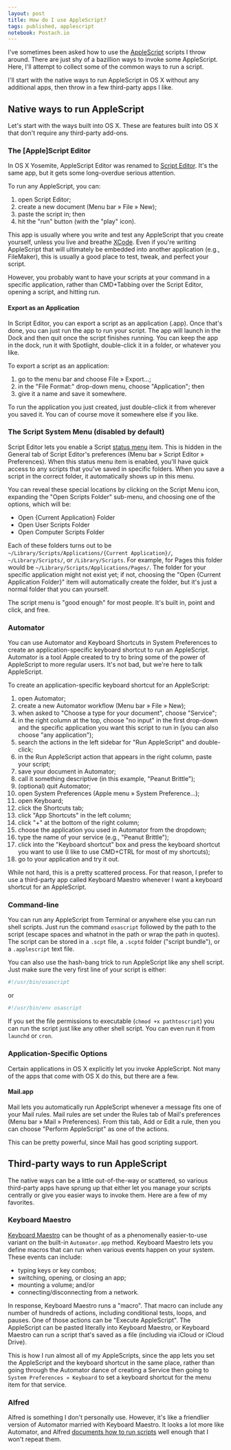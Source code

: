 ```yaml
---
layout: post
title: How do I use AppleScript?
tags: published, applescript
notebook: Postach.io
---
```

I've sometimes been asked how to use the [AppleScript](https://developer.apple.com/library/mac/documentation/AppleScript/Conceptual/AppleScriptX/AppleScriptX.html) scripts I throw around.  There are just shy of a bazillion ways to invoke some AppleScript.  Here, I'll attempt to collect some of the common ways to run a script.

I'll start with the native ways to run AppleScript in OS X without any additional apps, then throw in a few third-party apps I like.

## Native ways to run AppleScript

Let's start with the ways built into OS X.  These are features built into OS X that don't require any third-party add-ons.

### The [Apple]Script Editor

In OS X Yosemite, AppleScript Editor was renamed to [Script Editor](https://developer.apple.com/library/mac/documentation/AppleScript/Conceptual/AppleScriptX/Concepts/work_with_as.html).  It's the same app, but it gets some long-overdue serious attention.

To run any AppleScript, you can:
 1. open Script Editor;
 2. create a new document (Menu bar » File » New);
 3. paste the script in; then
 4. hit the "run" button (with the "play" icon).

This app is usually where you write and test any AppleScript that you create yourself, unless you live and breathe [XCode](https://developer.apple.com/xcode/).  Even if you're writing AppleScript that will ultimately be embedded into another application (e.g., FileMaker), this is usually a good place to test, tweak, and perfect your script.

However, you probably want to have your scripts at your command in a specific application, rather than CMD+Tabbing over the Script Editor, opening a script, and hitting run.

#### Export as an Application

In Script Editor, you can export a script as an application (.app).  Once that's done, you can just run the app to run your script.  The app will launch in the Dock and then quit once the script finishes running.  You can keep the app in the dock, run it with Spotlight, double-click it in a folder, or whatever you like.

To export a script as an application:

 1. go to the menu bar and choose File » Export…;
 2. in the "File Format:" drop-down menu, choose "Application"; then
 3. give it a name and save it somewhere.

To run the application you just created, just double-click it from wherever you saved it.  You can of course move it somewhere else if you like.

### <a name="script-menu"/>The Script System Menu (disabled by default)

Script Editor lets you enable a Script [status menu](http://support.apple.com/en-us/HT3737) item.  This is hidden in the General tab of Script Editor's preferences (Menu bar » Script Editor » Preferences).  When this status menu item is enabled, you'll have quick access to any scripts that you've saved in specific folders.  When you save a script in the correct folder, it automatically shows up in this menu.

You can reveal these special locations by clicking on the Script Menu icon, expanding the "Open Scripts Folder" sub-menu, and choosing one of the options, which will be:

 - Open {Current Application} Folder
 - Open User Scripts Folder
 - Open Computer Scripts Folder

Each of these folders turns out to be `~/Library/Scripts/Applications/{Current Application}/`, `~/Library/Scripts/`, or `/Library/Scripts`.  For example, for Pages this folder would be `~/Library/Scripts/Applications/Pages/`.  The folder for your specific application might not exist yet; if not, choosing the "Open {Current Application Folder}" item will automatically create the folder, but it's just a normal folder that you can yourself.

The script menu is "good enough" for most people.  It's built in, point and click, and free.

### Automator

You can use Automator and Keyboard Shortcuts in System Preferences to create an application-specific keyboard shortcut to run an AppleScript.  Automator is a tool Apple created to try to bring some of the power of AppleScript to more regular users.  It's not bad, but we're here to talk AppleScript.

To create an application-specific keyboard shortcut for an AppleScript:

 1. open Automator;
 2. create a new Automator workflow (Menu bar » File » New);
 3. when asked to "Choose a type for your document", choose "Service";
 4. in the right column at the top, choose "no input" in the first drop-down and the specific application you want this script to run in (you can also choose "any application");
 4. search the actions in the left sidebar for "Run AppleScript" and double-click;
 5. in the Run AppleScript action that appears in the right column, paste your script;
 6. save your document in Automator;
 7. call it something descriptive (in this example, "Peanut Brittle");
 8. (optional) quit Automator;
 9. open System Preferences (Apple menu » System Preference…);
 10. open Keyboard;
 11. click the Shortcuts tab;
 12. click "App Shortcuts" in the left column;
 13. click "+" at the bottom of the right column;
 14. choose the application you used in Automator from the dropdown;
 15. type the name of your service (e.g., "Peanut Brittle");
 16. click into the "Keyboard shortcut" box and press the keyboard shortcut you want to use (I like to use CMD+CTRL for most of my shortcuts);
 17. go to your application and try it out.

While not hard, this is a pretty scattered process.  For that reason, I prefer to use a third-party app called Keyboard Maestro whenever I want a keyboard shortcut for an AppleScript.

<!--
## What is Automator?
Starting in Mac OS X 10.4 (Tiger), Apple created a new application called Automator to try to bring the power of AppleScript to people who weren't comfortable with Script Editor.  For many use cases they succeeded, but it was a rocky start.  Automator is installed with OS X.

The Automator application creates documents called "workflows".  Each workflow is composed of a list of "actions". One action might prompt you for a folder.  Another action might rename files.  Link them together and you've got a workflow that prompts you for a folder and renames all the files in the folder.

Automator also lets you make special kinds of workflows called "Services".  Services will show up under the "Services" sub-menu in the application's menu.  These Services are (optionally) application-specific and (optionally) context-specific.  For example, you can make an Automator Service that only works on Folders in Finder.  If you don't have a folder selected in Finder, the service doesn't show up.
-->

### Command-line

You can run any AppleScript from Terminal or anywhere else you can run shell scripts.  Just run the command `osascript` followed by the path to the script (escape spaces and whatnot in the path or wrap the path in quotes).  The script can be stored in a `.scpt` file, a `.scptd` folder ("script bundle"), or a `.applescript` text file.

You can also use the hash-bang trick to run AppleScript like any shell script.  Just make sure the very first line of your script is either:

```Bash
#!/usr/bin/osascript
```

or

```Bash
#!/usr/bin/env osascript
```

If you set the file permissions to executable (`chmod +x pathtoscript`) you can run the script just like any other shell script.  You can even run it from `launchd` or `cron`.

### Application-Specific Options

Certain applications in OS X explicitly let you invoke AppleScript.  Not many of the apps that come with OS X do this, but there are a few.

#### Mail.app

Mail lets you automatically run AppleScript whenever a message fits one of your Mail rules.  Mail rules are set under the Rules tab of Mail's preferences (Menu bar » Mail » Preferences).  From this tab, Add or Edit a rule, then you can choose "Perform AppleScript" as one of the actions.

This can be pretty powerful, since Mail has good scripting support.

## Third-party ways to run AppleScript

The native ways can be a little out-of-the-way or scattered, so various third-party apps have sprung up that either let you manage your scripts centrally or give you easier ways to invoke them.  Here are a few of my favorites.

### Keyboard Maestro

[Keyboard Maestro](http://www.keyboardmaestro.com) can be thought of as a phenomenally easier-to-use variant on the built-in `Automator.app` method.  Keyboard Maestro lets you define macros that can run when various events happen on your system.  These events can include:

 - typing keys or key combos;
 - switching, opening, or closing an app;
 - mounting a volume; and/or
 - connecting/disconnecting from a network.

 In response, Keyboard Maestro runs a "macro".  That macro can include any number of hundreds of actions, including conditional tests, loops, and pauses.  One of those actions can be "Execute AppleScript".  The AppleScript can be pasted literally into Keyboard Maestro, or Keyboard Maestro can run a script that's saved as a file (including via iCloud or iCloud Drive).

 This is how I run almost all of my AppleScripts, since the app lets you set the AppleScript and the keyboard shortcut in the same place, rather than going through the Automator dance of creating a Service then going to `System Preferences » Keyboard` to set a keyboard shortcut for the menu item for that service.

### Alfred

 Alfred is something I don't personally use.  However, it's like a friendlier version of Automator married with Keyboard Maestro.  It looks a lot more like Automator, and Alfred [documents how to run scripts](http://support.alfredapp.com/tutorials:hotkeys) well enough that I won't repeat them.
